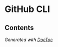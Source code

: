 # GitHub CLI

## Contents

<!-- START doctoc generated TOC please keep comment here to allow auto update -->
<!-- DON'T EDIT THIS SECTION, INSTEAD RE-RUN doctoc TO UPDATE -->

<!-- END doctoc generated TOC please keep comment here to allow auto update -->
*Generated with [DocToc](https://github.com/thlorenz/doctoc)*
